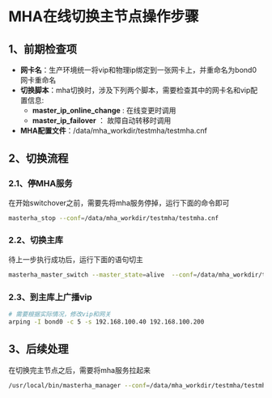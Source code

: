 # MHA在线切换主节点操作步骤 

## 1、前期检查项
- **网卡名**：生产环境统一将vip和物理ip绑定到一张网卡上，并重命名为bond0网卡重命名
- **切换脚本**：mha切换时，涉及下列两个脚本，需要检查其中的网卡名和vip配置信息:
  - **master_ip_online_change** : 在线变更时调用
  - **master_ip_failover** ： 故障自动转移时调用
 - **MHA配置文件**：/data/mha_workdir/testmha/testmha.cnf
 
## 2、切换流程
### 2.1、停MHA服务
在开始switchover之前，需要先将mha服务停掉，运行下面的命令即可
```bash
masterha_stop --conf=/data/mha_workdir/testmha/testmha.cnf
```
### 2.2、切换主库
待上一步执行成功后，运行下面的语句切主
```bash
masterha_master_switch --master_state=alive  --conf=/data/mha_workdir/testmha/testmha.cnf --new_master_host=192.168.100.48 --orig_master_is_new_slave	
```
### 2.3、到主库上广播vip
```bash
# 需要根据实际情况，修改vip和网关
arping -I bond0 -c 5 -s 192.168.100.40 192.168.100.200
```

## 3、后续处理
在切换完主节点之后，需要将mha服务拉起来
```bash
/usr/local/bin/masterha_manager --conf=/data/mha_workdir/testmha/testmha.cnf --ignore_fail_on_start --ignore_last_failover >> /data/mha_workdir/testmha/testmha.log 2>&1 &
```